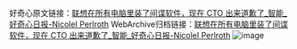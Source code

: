 好奇心原文链接：[联想在所有电脑里装了间谍软件，现在 CTO 出来道歉了_智能_好奇心日报-NicoleI Perlroth](https://www.qdaily.com/articles/6818.html)
WebArchive归档链接：[联想在所有电脑里装了间谍软件，现在 CTO 出来道歉了_智能_好奇心日报-NicoleI Perlroth](http://web.archive.org/web/20160815063313/http://www.qdaily.com:80/articles/6818.html)
![image](http://ww3.sinaimg.cn/large/007d5XDply1g3wb5q4ek3j30u04yme81)